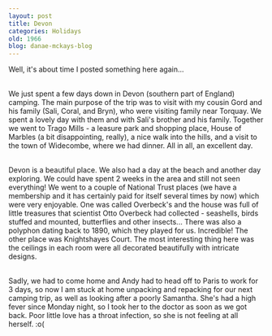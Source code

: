 ```yaml
---
layout: post
title: Devon
categories: Holidays
old: 1966
blog: danae-mckays-blog
---
```

Well, it's about time I posted something here again...<br/><br/>

We just spent a few days down in Devon (southern part of England) camping. The main purpose of the trip was to visit with my cousin Gord and his family (Sali, Coral, and Bryn), who were visiting family near Torquay. We spent a lovely day with them and with Sali's brother and his family. Together we went to Trago Mills - a leasure park and shopping place, House of Marbles (a bit disappointing, really), a nice walk into the hills, and a visit to the town of Widecombe, where we had dinner. All in all, an excellent day.<br/><br/>

Devon is a beautiful place. We also had a day at the beach and another day exploring. We could have spent 2 weeks in the area and still not seen everything! We went to a couple of National Trust places (we have a membership and it has certainly paid for itself several times by now) which were very enjoyable. One was called Overbeck's and the house was full of little treasures that scientist Otto Overbeck had collected - seashells, birds stuffed and mounted, butterflies and other insects... There was also a polyphon dating back to 1890, which they played for us. Incredible! The other place was Knightshayes Court. The most interesting thing here was the ceilings in each room were all decorated beautifully with intricate designs.<br/><br/>

Sadly, we had to come home and Andy had to head off to Paris to work for 3 days, so now I am stuck at home unpacking and repacking for our next camping trip, as well as looking after a poorly Samantha. She's had a high fever since Monday night, so I took her to the doctor as soon as we got back. Poor little love has a throat infection, so she is not feeling at all herself. :o(